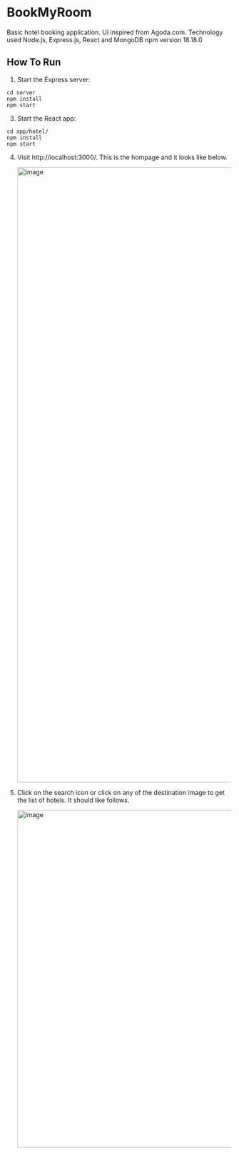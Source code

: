 # BookMyRoom

Basic hotel booking application. UI inspired from Agoda.com. Technology used Node.js, Express.js, React and MongoDB
npm version 18.18.0

## How To Run

1. Start the Express server:

```
cd server
npm install
npm start
```

3. Start the React app:

```
cd app/hotel/
npm install
npm start
```
4. Visit http://localhost:3000/. This is the hompage and it looks like below.
   
   <img width="1378" alt="image" src="https://github.com/saisuresh-sakthivel/HotelBooking/assets/12746677/521fffc8-49c4-46fa-ad99-e8815f7b7f83">

5. Click on the search icon or click on any of the destination image to get the list of hotels. It should like follows.

   <img width="756" alt="image" src="https://github.com/saisuresh-sakthivel/HotelBooking/assets/12746677/37b90631-8391-480c-8537-ce3aa7368006">



